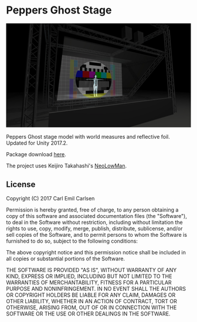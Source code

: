 Peppers Ghost Stage
===================

![Screenshot](https://github.com/cecarlsen/PeppersGhostStage/raw/master/Images/PeppersGhostScreenshot.jpg)

Peppers Ghost stage model with world measures and reflective foil. 
Updated for Unity 2017.2.

Package download [here](https://github.com/cecarlsen/PeppersGhostStage/raw/master/PeppersGhostStage.unitypackage).

The project uses Keijiro Takahashi's [NeoLowMan](https://github.com/keijiro/NeoLowMan).


License
-------

Copyright (C) 2017 Carl Emil Carlsen

Permission is hereby granted, free of charge, to any person obtaining a copy of
this software and associated documentation files (the "Software"), to deal in
the Software without restriction, including without limitation the rights to
use, copy, modify, merge, publish, distribute, sublicense, and/or sell copies of
the Software, and to permit persons to whom the Software is furnished to do so,
subject to the following conditions:

The above copyright notice and this permission notice shall be included in all
copies or substantial portions of the Software.

THE SOFTWARE IS PROVIDED "AS IS", WITHOUT WARRANTY OF ANY KIND, EXPRESS OR
IMPLIED, INCLUDING BUT NOT LIMITED TO THE WARRANTIES OF MERCHANTABILITY, FITNESS
FOR A PARTICULAR PURPOSE AND NONINFRINGEMENT. IN NO EVENT SHALL THE AUTHORS OR
COPYRIGHT HOLDERS BE LIABLE FOR ANY CLAIM, DAMAGES OR OTHER LIABILITY, WHETHER
IN AN ACTION OF CONTRACT, TORT OR OTHERWISE, ARISING FROM, OUT OF OR IN
CONNECTION WITH THE SOFTWARE OR THE USE OR OTHER DEALINGS IN THE SOFTWARE.